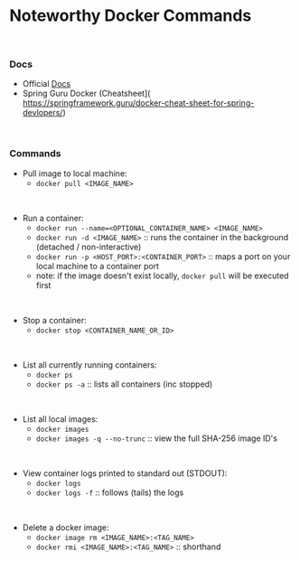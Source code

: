 # Noteworthy Docker Commands

<br>

### Docs
* Official [Docs](https://docs.docker.com/)
* Spring Guru Docker (Cheatsheet](
https://springframework.guru/docker-cheat-sheet-for-spring-devlopers/)

<br>

### Commands
* Pull image to local machine:
    * `docker pull <IMAGE_NAME>`

<br>

* Run a container:
    * `docker run --name=<OPTIONAL_CONTAINER_NAME> <IMAGE_NAME>`
    * `docker run -d <IMAGE_NAME>` :: runs the container in the background (detached / non-interactive)
    * `docker run -p <HOST_PORT>:<CONTAINER_PORT>` :: maps a port on your local machine to a container port
    * note: if the image doesn't exist locally, `docker pull` will be executed first

<br>

* Stop a container:
    * `docker stop <CONTAINER_NAME_OR_ID>`

<br>

* List all currently running containers:
    * `docker ps`
    * `docker ps -a` :: lists all containers (inc stopped)

<br>

* List all local images:
    * `docker images`
    * `docker images -q --no-trunc` :: view the full SHA-256 image ID's

<br>

* View container logs printed to standard out (STDOUT):
    * `docker logs`
    * `docker logs -f` :: follows (tails) the logs

<br>

* Delete a docker image:
    * `docker image rm <IMAGE_NAME>:<TAG_NAME>`
    * `docker rmi <IMAGE_NAME>:<TAG_NAME>` :: shorthand
